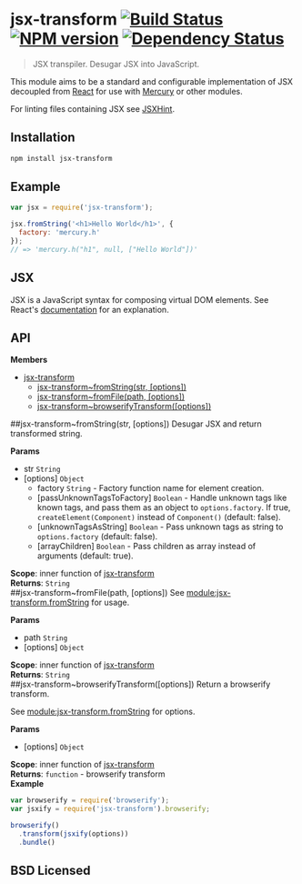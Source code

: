 # jsx-transform [![Build Status](http://img.shields.io/travis/alexmingoia/jsx-transform.svg?style=flat)](http://travis-ci.org/alexmingoia/jsx-transform) [![NPM version](http://img.shields.io/npm/v/jsx-transform.svg?style=flat)](https://npmjs.org/package/jsx-transform) [![Dependency Status](http://img.shields.io/david/alexmingoia/jsx-transform.svg?style=flat)](http://david-dm.org/alexmingoia/jsx-transform)

> JSX transpiler. Desugar JSX into JavaScript.

This module aims to be a standard and configurable implementation of JSX
decoupled from [React](https://github.com/facebook/react) for use with
[Mercury](https://github.com/Raynos/mercury) or other modules.

For linting files containing JSX see
[JSXHint](https://github.com/STRML/JSXHint).

## Installation

```sh
npm install jsx-transform
```

## Example

```javascript
var jsx = require('jsx-transform');

jsx.fromString('<h1>Hello World</h1>', {
  factory: 'mercury.h'
});
// => 'mercury.h("h1", null, ["Hello World"])'
```

## JSX

JSX is a JavaScript syntax for composing virtual DOM elements.
See React's [documentation][0] for an explanation.

## API
**Members**

* [jsx-transform](#module_jsx-transform)
  * [jsx-transform~fromString(str, [options])](#module_jsx-transform..fromString)
  * [jsx-transform~fromFile(path, [options])](#module_jsx-transform..fromFile)
  * [jsx-transform~browserifyTransform([options])](#module_jsx-transform..browserifyTransform)

<a name="module_jsx-transform..fromString"></a>
##jsx-transform~fromString(str, [options])
Desugar JSX and return transformed string.

**Params**

- str `String`  
- \[options\] `Object`  
  - factory `String` - Factory function name for element creation.  
  - \[passUnknownTagsToFactory\] `Boolean` - Handle unknown tags
like known tags, and pass them as an object to `options.factory`. If
true, `createElement(Component)` instead of `Component()` (default: false).  
  - \[unknownTagsAsString\] `Boolean` - Pass unknown tags as string
to `options.factory` (default: false).  
  - \[arrayChildren\] `Boolean` - Pass children as array instead of
arguments (default: true).  

**Scope**: inner function of [jsx-transform](#module_jsx-transform)  
**Returns**: `String`  
<a name="module_jsx-transform..fromFile"></a>
##jsx-transform~fromFile(path, [options])
See [module:jsx-transform.fromString](module:jsx-transform.fromString) for usage.

**Params**

- path `String`  
- \[options\] `Object`  

**Scope**: inner function of [jsx-transform](#module_jsx-transform)  
**Returns**: `String`  
<a name="module_jsx-transform..browserifyTransform"></a>
##jsx-transform~browserifyTransform([options])
Return a browserify transform.

See [module:jsx-transform.fromString](module:jsx-transform.fromString) for options.

**Params**

- \[options\] `Object`  

**Scope**: inner function of [jsx-transform](#module_jsx-transform)  
**Returns**: `function` - browserify transform  
**Example**  
```javascript
var browserify = require('browserify');
var jsxify = require('jsx-transform').browserify;

browserify()
  .transform(jsxify(options))
  .bundle()
```



## BSD Licensed

[0]: https://facebook.github.io/react/docs/jsx-in-depth.html

